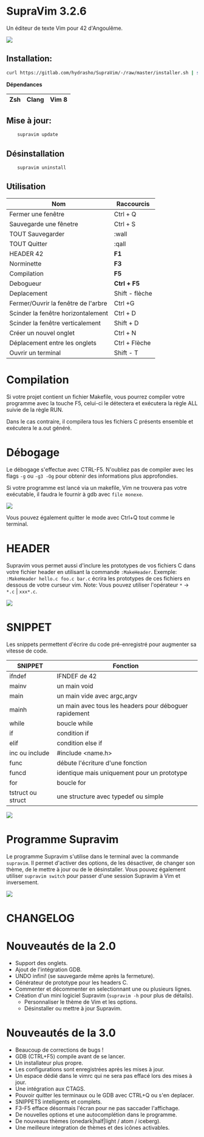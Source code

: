 # SupraVim 3.2.6

Un éditeur de texte Vim pour 42 d'Angoulême.

<img src="img/readme.png"/>

## Installation:

```bash
curl https://gitlab.com/hydrasho/SupraVim/-/raw/master/installer.sh | sh
```
**Dépendances**

| Zsh | Clang | Vim 8 |
|-----|-------|-------|

## Mise à jour:
```bash
    supravim update
```



## Désinstallation

```bash
    supravim uninstall
```
## Utilisation

| Nom | Raccourcis |
| ------ | ------ |
| Fermer une fenêtre | Ctrl + Q |
| Sauvegarde une fênetre | Ctrl + S|
| TOUT Sauvegarder | :wall|
| TOUT Quitter | :qall|
| HEADER 42| **F1**|
| Norminette | **F3**|
| Compilation | **F5**|
| Debogueur | **Ctrl + F5**|
| Deplacement | Shift - flèche|
| Fermer/Ouvrir la fenêtre de l'arbre | Ctrl +G |
| Scinder la fenêtre horizontalement | Ctrl + D|
| Scinder la fenêtre verticalement | Shift + D|
| Créer un nouvel onglet | Ctrl + N|
| Déplacement entre les onglets | Ctrl + Flèche|
| Ouvrir un terminal | Shift - T|

# Compilation

Si votre projet contient un fichier Makefile, vous pourrez compiler votre programme avec la touche F5, celui-ci le détectera et exécutera la règle ALL suivie de la règle RUN.

Dans le cas contraire, il compilera tous les fichiers C présents ensemble et exécutera le a.out généré.

# Débogage

Le débogage s'effectue avec CTRL-F5.
N'oubliez pas de compiler avec les flags `-g` ou `-g3 -Og` pour obtenir des informations plus approfondies.

Si votre programme est lancé via un makefile, Vim ne trouvera pas votre exécutable, il faudra le fournir à gdb avec `file monexe`.

<img src="img/GDB.png"/>

Vous pouvez également quitter le mode avec Ctrl+Q tout comme le terminal.

# HEADER

Supravim vous permet aussi d'inclure les prototypes de vos fichiers C dans votre fichier header en utilisant la commande `:MakeHeader`.
Exemple: `:MakeHeader hello.c foo.c bar.c` écrira les prototypes de ces fichiers en dessous de votre curseur vim.
Note: Vous pouvez utiliser l'opérateur `*` ->  `*.c` | `xxx*.c`.

<img src="img/header.gif"/>

# SNIPPET

Les snippets permettent d'écrire du code pré-enregistré pour augmenter sa vitesse de code.

| SNIPPET | Fonction |
| ------ | ------ |
| ifndef| IFNDEF de 42|
| mainv| un main void|
| main | un main vide avec argc,argv|
| mainh|  un main avec tous les headers pour déboguer rapidement|
| while| boucle while |
| if| condition if |
| elif | condition else if |
| inc ou include| #include <name.h>|
| func| débute l'écriture d'une fonction |
| funcd| identique mais uniquement pour un prototype |
| for| boucle for |
| tstruct ou struct| une structure avec typedef ou simple |

<img src="img/Snipets.gif"/>

# Programme Supravim
Le programme Supravim s'utilise dans le terminal avec la commande `supravim`.
Il permet d'activer des options, de les désactiver, de changer son thème, de le mettre à jour ou de le désinstaller.
Vous pouvez également utiliser `supravim switch` pour passer d'une session Supravim à Vim et inversement.

<img src="img/theme-binary.gif"/>

# CHANGELOG
# Nouveautés de la 2.0

- Support des onglets.
- Ajout de l'intégration GDB.
- UNDO infini! (se sauvegarde même après la fermeture).
- Générateur de prototype pour les headers C.
- Commenter et décommenter en selectionnant une ou plusieurs lignes.
- Création d'un mini logiciel Supravim (`supravim -h` pour plus de détails).
    * Personnaliser le thème de Vim et les options.
    * Désinstaller ou mettre à jour Supravim.

# Nouveautés de la 3.0

- Beaucoup de corrections de bugs !
- GDB (CTRL+F5) compile avant de se lancer.
- Un installateur plus propre.
- Les configurations sont enregistrées après les mises à jour.
- Un espace dédié dans le vimrc qui ne sera pas effacé lors des mises à jour.
- Une intégration aux CTAGS.
- Pouvoir quitter les terminaux ou le GDB avec CTRL+Q ou s'en deplacer.
- SNIPPETS intelligents et complets.
- F3-F5 efface désormais l'écran pour ne pas saccader l'affichage.
- De nouvelles options et une autocomplétion dans le programme.
- De nouveaux thèmes (onedark|half|light / atom / iceberg).
- Une meilleure integration de thèmes et des icônes activables.
